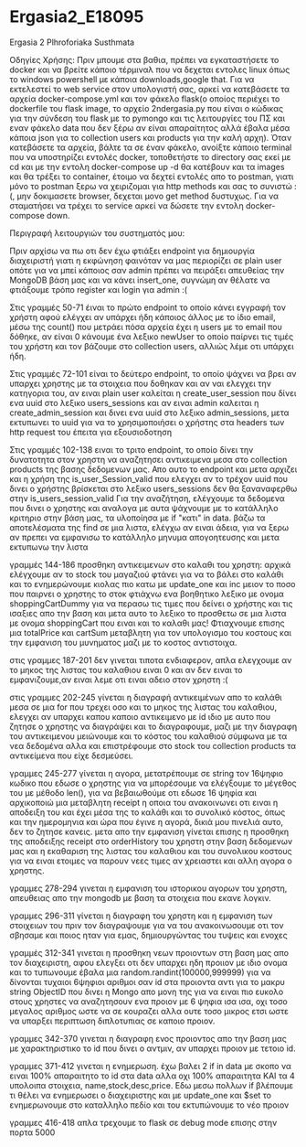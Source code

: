 # Ergasia2_E18095
Ergasia 2 Plhroforiaka Susthmata

Οδηγίες Χρήσης:
Πριν μπουμε στα βαθια, πρέπει να εγκαταστήσετε το docker και να βρείτε κάποιο τέρμιναλ που να δεχεται εντολες linux όπως το windows powershell με κάποια downloads,google that.
Για να εκτελεστεί το web service στον υπολογιστή σας, αρκεί να κατεβάσετε τα αρχεία docker-compose.yml και τον φάκελο flask(ο οποίος περιέχει το dockerfile του flask image, το αρχείο 2ndergasia.py που είναι ο κώδικας για την σύνδεση του flask με το pymongo και τις λειτουργίες του ΠΣ και εναν φάκελο data που δεν ξέρω αν είναι απαραίτητος αλλά έβαλα μέσα κάποια json για το collection users και products για την καλή αρχη). 
Όταν κατεβάσετε τα αρχεία, βάλτε τα σε έναν φάκελο, ανοίξτε κάποιο terminal που να υποστηρίζει εντολές docker, τοποθετήστε το directory σας εκεί με cd και με την εντολη
docker-compose up -d θα κατέβουν και τα images και θα τρέξει το container, έτοιμο να δεχτεί εντολές απο το postman, γιατι μόνο το postman ξερω να χειριζομαι για http methods 
και σας το συνιστώ :(, μην δοκιμασετε browser, δεχεται μονο get method δυστυχως.
Για να σταματήσει να τρέχει το service αρκεί να δώσετε την εντολη docker-compose down.

Περιγραφή λειτουργιών του συστηματός μου:

Πριν αρχίσω να πω οτι δεν έχω φτιάξει endpoint για δημιουργία διαχειριστή γιατι η εκφώνηση φαινόταν να μας περιορίζει σε plain user οπότε για να μπεί κάποιος σαν admin πρέπει να 
πειράξει απευθείας την MongoDB βάση μας και να κάνει insert_one, συγνώμη αν θέλατε να φτιάξουμε τρόπο register και login για admin :(

Στις γραμμές 50-71 έιναι το πρώτο endpoint το οποίο κάνει εγγραφή τον χρήστη αφού ελέγχει αν υπάρχει ήδη κάποιος άλλος με το ίδιο email, μέσω της count() που μετράει πόσα αρχεία
έχει η users με το email που δόθηκε, αν είναι 0 κάνουμε ένα λεξικο newUser το οποίο παίρνει τις τιμές του χρήστη και τον βάζουμε στο collection users, αλλιώς λέμε οτι υπάρχει ήδη.

Στις γραμμές 72-101 είναι το δεύτερο endpoint, το οποίο ψάχνει να βρει αν υπαρχει χρηστης με τα στοιχεια που δοθηκαν και αν ναι ελεγχει την κατηγορια του, αν ειναι plain user 
καλείται η create_user_session που δίνει ενα uuid στο λεξικο users_sessions και αν ειναι admin καλειται η create_admin_session και δινει ενα uuid στο λεξικο admin_sessions, μετα 
εκτυπωνει το uuid για να το χρησιμοποιήσει ο χρήστης στα headers των http request του έπειτα για εξουσιοδοτηση

Στις γραμμές 102-138 ειναι το τριτο endpoint, το οποίο δίνει την δυνατοτητα στον χρηστη να αναζητησει αντικειμενα μεσα στο collection products της βασης δεδομενων μας.
Απο αυτο το endpoint και μετα αρχιζει και η χρήση της is_user_Session_valid που ελεγχει αν το τρέχον uuid που δινει ο χρήστης βρίσκεται στο λεξικο users_sessions
δεν θα ξαναναφερθω στην is_users_session_valid
Για την αναζήτηση, ελέγχουμε τα δεδομενα που δινει ο χρηστης και αναλογα με αυτα ψάχνουμε με το κατάλληλο κριτηριο στην βάση μας, τα υλοποίησα με if "κατι" in data.
βάζω τα αποτελέσματα της find σε μια λιστα, ελέγχω αν ειναι άδεια, για να ξερω αν πρεπει να εμφανισω το κατάλληλο μηνυμα απογοητευσης και μετα εκτυπωνω την λιστα

γραμμές 144-186 προσθηκη αντικειμενων στο καλαθι του χρηστη:
αρχικά ελέγχουμε αν το stock του μαγαζιού φτάνει για να το βάλει στο καλάθι και το ενημερώνουμε κιολας πιο κατω με update_one και inc μειον το ποσο που παιρνει ο χρηστης το στοκ
φτιάχνω ενα βοηθητικο λεξικο με ονομα shoppingCartDummy για να περασω τις τιμες που δείνει ο χρήστης και τις ισαξιες απο την βαση και μετα αυτο το λεξικο το προσθετω σε μια 
λιστα με ονομα shoppingCart που ειναι και το καλαθι μας! 
Φτιαχνουμε επισης μια totalPrice και cartSum μεταβλητη για τον υπολογισμο του κοστους και την εμφανιση του μυνηματος μαζι με το κοστος αντιστοιχα.

στις γραμμες 187-201 δεν γινεται τιποτα ενδιαφερον, απλα ελεγχουμε αν το μηκος της λιστας του καλαθιου ειναι 0 και αν δεν ειναι το εμφανιζουμε,αν ειναι λεμε οτι ειναι αδειο στον χρηστη :(

στις γραμμες 202-245 γίνεται η διαγραφή αντικειμένων απο το καλάθι
μεσα σε μια for που τρεχει οσο και το μηκος της λιστας του καλαθιου, ελεγχει αν υπαρχει καπου καποιο αντικειμενο με id ιδιο με αυτο που ζητησε ο χρηστης να
διαγράψει και το διαγραφουμε, μαζι με την διαγραφη του αντικειμενου μειώνουμε και το κόστος του καλαθιού σύμφωνα με τα νεα δεδομένα αλλα και επιστρέφουμε στο stock του 
collection products τα αντικείμενα που είχε δεσμεύσει.

γραμμες 245-277 γίνεται η αγορα, μετατρέπουμε σε string τον 16ψηφιο κωδικο που εδωσε ο χρηστης για να μπορέσουμε να ελέγξουμε το μέγεθος του με μέθοδο len(), για να βεβαιωθούμε
οτι εδωσε 16 ψηφία και αρχικοποιώ μια μεταβλητη receipt η οποια του ανακοινωνει οτι ειναι η αποδειξη του και έχει μέσα της το καλάθι και το συνολικό κόστος, όπως και την 
ημερομηνια και ώρα που έγινε η αγορά, δικιά μου πινελιά αυτο, δεν το ζητησε κανεις.
μετα απο την εμφανιση γίνεται επισης η προσθηκη της αποδειξης receipt στο orderHistory του χρηστη στην βαση δεδομενων μας και η εκαθαριση της λιστας του καλαθιου και του 
συνολικου κοστους για να ειναι ετοιμες να παρουν νεες τιμες αν χρειαστει και αλλη αγορα ο χρηστης.

γραμμες 278-294 γινεται η εμφανιση του ιστορικου αγορων του χρηστη, απευθειας απο την mongodb με βαση τα στοιχεια που εκανε λογκιν.

γραμμες 296-311 γίνεται η διαγραφη του χρηστη και η εμφανιση των στοιχειων του πριν τον διαγραψουμε για να του ανακοινωσουμε οτι τον σβησαμε και ποιος ηταν για εμας, δημιουργώντας του τυψεις και ενοχες

γραμμές 312-341 γινεται η προσθηκη νεων προιοντων στη βαση μας απο τον διαχειριστη, αφου ελεγξει οτι δεν υπαρχει ηδη προιιον με ιδιο ονομα και το τυπωνουμε
έβαλα μια random.randint(100000,999999) για να δίνονται τυχαιοι 6ψηφιοι αριθμοι σαν id στα προιοντα αντι για το μακρυ string ObjectID που δινει η Mongo απο μονη της
για να ειναι πιο ευκολο στους χρηστες να αναζητησουν ενα προιον με 6 ψηφια ισα ισα, οχι τοσο μεγαλος αριθμος ωστε να σε κουραζει αλλα ουτε τοσο μικρος ετσι ωστε
να υπαρξει περιπτωση διπλοτυπιας σε καποιο προιον.

γραμμες 342-370 γινεται η διαγραφη ενος προιοντος απο την βαση μας με χαρακτηριστικο το id που δινει ο αντμιν, αν υπαρχει προιον με τετοιο id.

γραμμες 371-412 γινεται η ενημερωση. έχω βαλει 2 if in data με σκοπο να ειναι 100% απαραιτητο το id στα data αλλα οχι 100% απαραιτητα ΚΑΙ τα 4 υπολοιπα στοιχεια, 
name,stock,desc,price. Εδω μεσω πολλων if βλέπουμε τι θέλει να ενημερωσει ο διαχειριστης και με update_one και $set το ενημερωνουμε στο καταλληλο πεδίο και του εκτυπώνουμε
το νέο προιον

γραμμες 416-418 απλα τρεχουμε το flask σε debug mode επισης στην πορτα 5000

